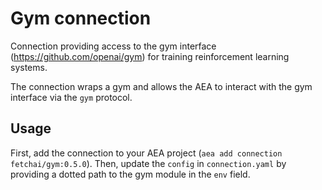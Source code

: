 # Gym connection
Connection providing access to the gym interface (https://github.com/openai/gym) for training reinforcement learning systems.

The connection wraps a gym and allows the AEA to interact with the gym interface via the `gym` protocol.

## Usage
First, add the connection to your AEA project (`aea add connection fetchai/gym:0.5.0`). Then, update the `config` in `connection.yaml` by providing a dotted path to the gym module in the `env` field.
